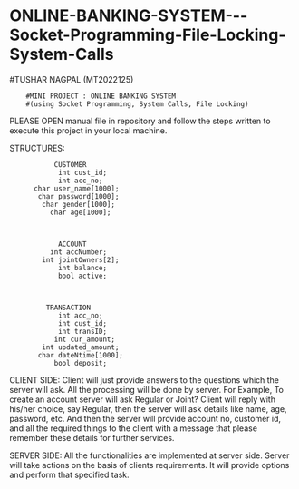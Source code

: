 # ONLINE-BANKING-SYSTEM---Socket-Programming-File-Locking-System-Calls
#TUSHAR NAGPAL (MT2022125)

        #MINI PROJECT : ONLINE BANKING SYSTEM
        #(using Socket Programming, System Calls, File Locking)
        
PLEASE OPEN manual file in repository and follow the steps written to execute this project in your local machine.

STRUCTURES:


               CUSTOMER
                int cust_id;
                int acc_no;
          char user_name[1000];
           char password[1000];
            char gender[1000];
              char age[1000];



                ACCOUNT
              int accNumber;
            int jointOwners[2];
                int balance;
                bool active;



             TRANSACTION
                int acc_no;
                int cust_id;
                int transID;
               int cur_amount;
            int updated_amount;
           char dateNtime[1000];
               bool deposit;


CLIENT SIDE:
Client will just provide answers to the questions which the server will ask.
All the processing will be done by server.
For Example, 
To create an account server will ask Regular or Joint? Client will reply with his/her choice, say Regular, then the server will ask details like name, age, password, etc.
And then the server will provide account no, customer id, and all the required things to the client with a message that please remember these details for further services.

SERVER SIDE:
All the functionalities are implemented at server side.
Server will take actions on the basis of clients requirements.
It will provide options and perform that specified task.


